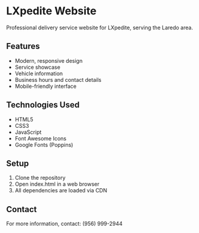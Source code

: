 # LXpedite Website

Professional delivery service website for LXpedite, serving the Laredo area.

## Features

* Modern, responsive design
* Service showcase
* Vehicle information
* Business hours and contact details
* Mobile-friendly interface

## Technologies Used

* HTML5
* CSS3
* JavaScript
* Font Awesome Icons
* Google Fonts (Poppins)

## Setup

1. Clone the repository
2. Open index.html in a web browser
3. All dependencies are loaded via CDN

## Contact

For more information, contact: (956) 999-2944 